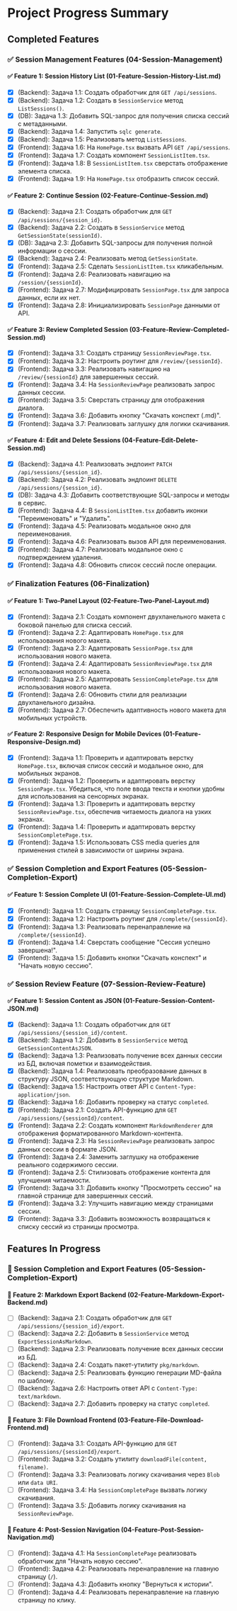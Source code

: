 # Project Progress Summary

## Completed Features

### ✅ Session Management Features (04-Session-Management)

#### ✅ Feature 1: Session History List (01-Feature-Session-History-List.md)
- [x] (Backend): Задача 1.1: Создать обработчик для `GET /api/sessions`.
- [x] (Backend): Задача 1.2: Создать в `SessionService` метод `ListSessions()`.
- [x] (DB): Задача 1.3: Добавить SQL-запрос для получения списка сессий с метаданными.
- [x] (Backend): Задача 1.4: Запустить `sqlc generate`.
- [x] (Backend): Задача 1.5: Реализовать метод `ListSessions`.
- [x] (Frontend): Задача 1.6: На `HomePage.tsx` вызвать API `GET /api/sessions`.
- [x] (Frontend): Задача 1.7: Создать компонент `SessionListItem.tsx`.
- [x] (Frontend): Задача 1.8: В `SessionListItem.tsx` сверстать отображение элемента списка.
- [x] (Frontend): Задача 1.9: На `HomePage.tsx` отобразить список сессий.

#### ✅ Feature 2: Continue Session (02-Feature-Continue-Session.md)
- [x] (Backend): Задача 2.1: Создать обработчик для `GET /api/sessions/{session_id}`.
- [x] (Backend): Задача 2.2: Создать в `SessionService` метод `GetSessionState(sessionId)`.
- [x] (DB): Задача 2.3: Добавить SQL-запросы для получения полной информации о сессии.
- [x] (Backend): Задача 2.4: Реализовать метод `GetSessionState`.
- [x] (Frontend): Задача 2.5: Сделать `SessionListItem.tsx` кликабельным.
- [x] (Frontend): Задача 2.6: Реализовать навигацию на `/session/{sessionId}`.
- [x] (Frontend): Задача 2.7: Модифицировать `SessionPage.tsx` для запроса данных, если их нет.
- [x] (Frontend): Задача 2.8: Инициализировать `SessionPage` данными от API.

#### ✅ Feature 3: Review Completed Session (03-Feature-Review-Completed-Session.md)
- [x] (Frontend): Задача 3.1: Создать страницу `SessionReviewPage.tsx`.
- [x] (Frontend): Задача 3.2: Настроить роутинг для `/review/{sessionId}`.
- [x] (Frontend): Задача 3.3: Реализовать навигацию на `/review/{sessionId}` для завершенных сессий.
- [x] (Frontend): Задача 3.4: На `SessionReviewPage` реализовать запрос данных сессии.
- [x] (Frontend): Задача 3.5: Сверстать страницу для отображения диалога.
- [x] (Frontend): Задача 3.6: Добавить кнопку "Скачать конспект (.md)".
- [x] (Frontend): Задача 3.7: Реализовать заглушку для логики скачивания.

#### ✅ Feature 4: Edit and Delete Sessions (04-Feature-Edit-Delete-Session.md)
- [x] (Backend): Задача 4.1: Реализовать эндпоинт `PATCH /api/sessions/{session_id}`.
- [x] (Backend): Задача 4.2: Реализовать эндпоинт `DELETE /api/sessions/{session_id}`.
- [x] (DB): Задача 4.3: Добавить соответствующие SQL-запросы и методы в сервис.
- [x] (Frontend): Задача 4.4: В `SessionListItem.tsx` добавить иконки "Переименовать" и "Удалить".
- [x] (Frontend): Задача 4.5: Реализовать модальное окно для переименования.
- [x] (Frontend): Задача 4.6: Реализовать вызов API для переименования.
- [x] (Frontend): Задача 4.7: Реализовать модальное окно с подтверждением удаления.
- [x] (Frontend): Задача 4.8: Обновить список сессий после операции.

### ✅ Finalization Features (06-Finalization)

#### ✅ Feature 1: Two-Panel Layout (02-Feature-Two-Panel-Layout.md)
- [x] (Frontend): Задача 2.1: Создать компонент двухпанельного макета с боковой панелью для списка сессий.
- [x] (Frontend): Задача 2.2: Адаптировать `HomePage.tsx` для использования нового макета.
- [x] (Frontend): Задача 2.3: Адаптировать `SessionPage.tsx` для использования нового макета.
- [x] (Frontend): Задача 2.4: Адаптировать `SessionReviewPage.tsx` для использования нового макета.
- [x] (Frontend): Задача 2.5: Адаптировать `SessionCompletePage.tsx` для использования нового макета.
- [x] (Frontend): Задача 2.6: Обновить стили для реализации двухпанельного дизайна.
- [x] (Frontend): Задача 2.7: Обеспечить адаптивность нового макета для мобильных устройств.

#### ✅ Feature 2: Responsive Design for Mobile Devices (01-Feature-Responsive-Design.md)
- [x] (Frontend): Задача 1.1: Проверить и адаптировать верстку `HomePage.tsx`, включая список сессий и модальное окно, для мобильных экранов.
- [x] (Frontend): Задача 1.2: Проверить и адаптировать верстку `SessionPage.tsx`. Убедиться, что поле ввода текста и кнопки удобны для использования на сенсорных экранах.
- [x] (Frontend): Задача 1.3: Проверить и адаптировать верстку `SessionReviewPage.tsx`, обеспечив читаемость диалога на узких экранах.
- [x] (Frontend): Задача 1.4: Проверить и адаптировать верстку `SessionCompletePage.tsx`.
- [x] (Frontend): Задача 1.5: Использовать CSS media queries для применения стилей в зависимости от ширины экрана.

### ✅ Session Completion and Export Features (05-Session-Completion-Export)

#### ✅ Feature 1: Session Complete UI (01-Feature-Session-Complete-UI.md)
- [x] (Frontend): Задача 1.1: Создать страницу `SessionCompletePage.tsx`.
- [x] (Frontend): Задача 1.2: Настроить роутинг для `/complete/{sessionId}`.
- [x] (Frontend): Задача 1.3: Реализовать перенаправление на `/complete/{sessionId}`.
- [x] (Frontend): Задача 1.4: Сверстать сообщение "Сессия успешно завершена!".
- [x] (Frontend): Задача 1.5: Добавить кнопки "Скачать конспект" и "Начать новую сессию".

### ✅ Session Review Feature (07-Session-Review-Feature)

#### ✅ Feature 1: Session Content as JSON (01-Feature-Session-Content-JSON.md)
- [x] (Backend): Задача 1.1: Создать обработчик для `GET /api/sessions/{session_id}/content`.
- [x] (Backend): Задача 1.2: Добавить в `SessionService` метод `GetSessionContentAsJSON`.
- [x] (Backend): Задача 1.3: Реализовать получение всех данных сессии из БД, включая пометки и взаимодействия.
- [x] (Backend): Задача 1.4: Реализовать преобразование данных в структуру JSON, соответствующую структуре Markdown.
- [x] (Backend): Задача 1.5: Настроить ответ API с `Content-Type: application/json`.
- [x] (Backend): Задача 1.6: Добавить проверку на статус `completed`.
- [x] (Frontend): Задача 2.1: Создать API-функцию для `GET /api/sessions/{sessionId}/content`.
- [x] (Frontend): Задача 2.2: Создать компонент `MarkdownRenderer` для отображения форматированного Markdown-контента.
- [x] (Frontend): Задача 2.3: На `SessionReviewPage` реализовать запрос данных сессии в формате JSON.
- [x] (Frontend): Задача 2.4: Заменить заглушку на отображение реального содержимого сессии.
- [x] (Frontend): Задача 2.5: Стилизовать отображение контента для улучшения читаемости.
- [x] (Frontend): Задача 3.1: Добавить кнопку "Просмотреть сессию" на главной странице для завершенных сессий.
- [x] (Frontend): Задача 3.2: Улучшить навигацию между страницами сессии.
- [x] (Frontend): Задача 3.3: Добавить возможность возвращаться к списку сессий из страницы просмотра.

## Features In Progress

### 🔄 Session Completion and Export Features (05-Session-Completion-Export)

#### 🔄 Feature 2: Markdown Export Backend (02-Feature-Markdown-Export-Backend.md)
- [ ] (Backend): Задача 2.1: Создать обработчик для `GET /api/sessions/{session_id}/export`.
- [ ] (Backend): Задача 2.2: Добавить в `SessionService` метод `ExportSessionAsMarkdown`.
- [ ] (Backend): Задача 2.3: Реализовать получение всех данных сессии из БД.
- [ ] (Backend): Задача 2.4: Создать пакет-утилиту `pkg/markdown`.
- [ ] (Backend): Задача 2.5: Реализовать функцию генерации MD-файла по шаблону.
- [ ] (Backend): Задача 2.6: Настроить ответ API с `Content-Type: text/markdown`.
- [ ] (Backend): Задача 2.7: Добавить проверку на статус `completed`.

#### 🔄 Feature 3: File Download Frontend (03-Feature-File-Download-Frontend.md)
- [ ] (Frontend): Задача 3.1: Создать API-функцию для `GET /api/sessions/{sessionId}/export`.
- [ ] (Frontend): Задача 3.2: Создать утилиту `downloadFile(content, filename)`.
- [ ] (Frontend): Задача 3.3: Реализовать логику скачивания через `Blob` или `data URI`.
- [ ] (Frontend): Задача 3.4: На `SessionCompletePage` вызвать логику скачивания.
- [ ] (Frontend): Задача 3.5: Добавить логику скачивания на `SessionReviewPage`.

#### 🔄 Feature 4: Post-Session Navigation (04-Feature-Post-Session-Navigation.md)
- [ ] (Frontend): Задача 4.1: На `SessionCompletePage` реализовать обработчик для "Начать новую сессию".
- [ ] (Frontend): Задача 4.2: Реализовать перенаправление на главную страницу (`/`).
- [ ] (Frontend): Задача 4.3: Добавить кнопку "Вернуться к истории".
- [ ] (Frontend): Задача 4.4: Реализовать перенаправление на главную страницу по клику.